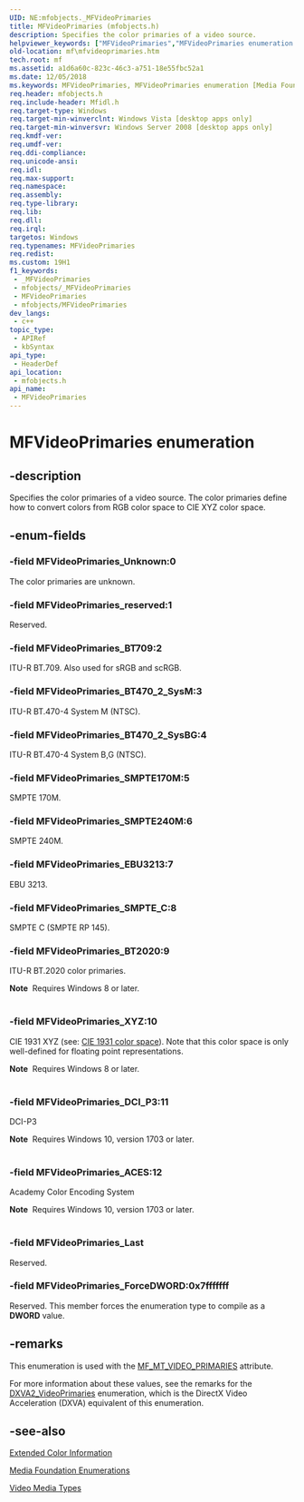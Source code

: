 ```yaml
---
UID: NE:mfobjects._MFVideoPrimaries
title: MFVideoPrimaries (mfobjects.h)
description: Specifies the color primaries of a video source.
helpviewer_keywords: ["MFVideoPrimaries","MFVideoPrimaries enumeration [Media Foundation]","MFVideoPrimaries_ACES","MFVideoPrimaries_BT2020","MFVideoPrimaries_BT470_2_SysBG","MFVideoPrimaries_BT470_2_SysM","MFVideoPrimaries_BT709","MFVideoPrimaries_DCI_P3","MFVideoPrimaries_EBU3213","MFVideoPrimaries_ForceDWORD","MFVideoPrimaries_Last","MFVideoPrimaries_SMPTE170M","MFVideoPrimaries_SMPTE240M","MFVideoPrimaries_SMPTE_C","MFVideoPrimaries_Unknown","MFVideoPrimaries_XYZ","MFVideoPrimaries_reserved","a1d6a60c-823c-46c3-a751-18e55fbc52a1","mf.mfvideoprimaries","mfobjects/MFVideoPrimaries","mfobjects/MFVideoPrimaries_ACES","mfobjects/MFVideoPrimaries_BT2020","mfobjects/MFVideoPrimaries_BT470_2_SysBG","mfobjects/MFVideoPrimaries_BT470_2_SysM","mfobjects/MFVideoPrimaries_BT709","mfobjects/MFVideoPrimaries_DCI_P3","mfobjects/MFVideoPrimaries_EBU3213","mfobjects/MFVideoPrimaries_ForceDWORD","mfobjects/MFVideoPrimaries_Last","mfobjects/MFVideoPrimaries_SMPTE170M","mfobjects/MFVideoPrimaries_SMPTE240M","mfobjects/MFVideoPrimaries_SMPTE_C","mfobjects/MFVideoPrimaries_Unknown","mfobjects/MFVideoPrimaries_XYZ","mfobjects/MFVideoPrimaries_reserved"]
old-location: mf\mfvideoprimaries.htm
tech.root: mf
ms.assetid: a1d6a60c-823c-46c3-a751-18e55fbc52a1
ms.date: 12/05/2018
ms.keywords: MFVideoPrimaries, MFVideoPrimaries enumeration [Media Foundation], MFVideoPrimaries_ACES, MFVideoPrimaries_BT2020, MFVideoPrimaries_BT470_2_SysBG, MFVideoPrimaries_BT470_2_SysM, MFVideoPrimaries_BT709, MFVideoPrimaries_DCI_P3, MFVideoPrimaries_EBU3213, MFVideoPrimaries_ForceDWORD, MFVideoPrimaries_Last, MFVideoPrimaries_SMPTE170M, MFVideoPrimaries_SMPTE240M, MFVideoPrimaries_SMPTE_C, MFVideoPrimaries_Unknown, MFVideoPrimaries_XYZ, MFVideoPrimaries_reserved, a1d6a60c-823c-46c3-a751-18e55fbc52a1, mf.mfvideoprimaries, mfobjects/MFVideoPrimaries, mfobjects/MFVideoPrimaries_ACES, mfobjects/MFVideoPrimaries_BT2020, mfobjects/MFVideoPrimaries_BT470_2_SysBG, mfobjects/MFVideoPrimaries_BT470_2_SysM, mfobjects/MFVideoPrimaries_BT709, mfobjects/MFVideoPrimaries_DCI_P3, mfobjects/MFVideoPrimaries_EBU3213, mfobjects/MFVideoPrimaries_ForceDWORD, mfobjects/MFVideoPrimaries_Last, mfobjects/MFVideoPrimaries_SMPTE170M, mfobjects/MFVideoPrimaries_SMPTE240M, mfobjects/MFVideoPrimaries_SMPTE_C, mfobjects/MFVideoPrimaries_Unknown, mfobjects/MFVideoPrimaries_XYZ, mfobjects/MFVideoPrimaries_reserved
req.header: mfobjects.h
req.include-header: Mfidl.h
req.target-type: Windows
req.target-min-winverclnt: Windows Vista [desktop apps only]
req.target-min-winversvr: Windows Server 2008 [desktop apps only]
req.kmdf-ver: 
req.umdf-ver: 
req.ddi-compliance: 
req.unicode-ansi: 
req.idl: 
req.max-support: 
req.namespace: 
req.assembly: 
req.type-library: 
req.lib: 
req.dll: 
req.irql: 
targetos: Windows
req.typenames: MFVideoPrimaries
req.redist: 
ms.custom: 19H1
f1_keywords:
 - _MFVideoPrimaries
 - mfobjects/_MFVideoPrimaries
 - MFVideoPrimaries
 - mfobjects/MFVideoPrimaries
dev_langs:
 - c++
topic_type:
 - APIRef
 - kbSyntax
api_type:
 - HeaderDef
api_location:
 - mfobjects.h
api_name:
 - MFVideoPrimaries
---
```


# MFVideoPrimaries enumeration


## -description

Specifies the color primaries of a video source. The color primaries define how to convert colors from RGB color space to CIE XYZ color space.

## -enum-fields

### -field MFVideoPrimaries_Unknown:0

The color primaries are unknown.

### -field MFVideoPrimaries_reserved:1

Reserved.

### -field MFVideoPrimaries_BT709:2

ITU-R BT.709. Also used for sRGB and scRGB.

### -field MFVideoPrimaries_BT470_2_SysM:3

ITU-R BT.470-4 System M (NTSC).

### -field MFVideoPrimaries_BT470_2_SysBG:4

ITU-R BT.470-4 System B,G (NTSC).

### -field MFVideoPrimaries_SMPTE170M:5

SMPTE 170M.

### -field MFVideoPrimaries_SMPTE240M:6

SMPTE 240M.

### -field MFVideoPrimaries_EBU3213:7

EBU 3213.

### -field MFVideoPrimaries_SMPTE_C:8

SMPTE C (SMPTE RP 145).

### -field MFVideoPrimaries_BT2020:9

ITU-R BT.2020 color primaries.

<div class="alert"><b>Note</b>  Requires Windows 8 or later.</div>
<div> </div>

### -field MFVideoPrimaries_XYZ:10

CIE 1931 XYZ (see: <a href="https://en.wikipedia.org/wiki/CIE_1931_color_space">CIE 1931 color space</a>).  Note that this color space is only well-defined for floating point representations.

<div class="alert"><b>Note</b>  Requires Windows 8 or later.</div>
<div> </div>

### -field MFVideoPrimaries_DCI_P3:11

DCI-P3

<div class="alert"><b>Note</b>  Requires Windows 10, version 1703 or later.</div>
<div> </div>

### -field MFVideoPrimaries_ACES:12

Academy Color Encoding System

<div class="alert"><b>Note</b>  Requires Windows 10, version 1703 or later.</div>
<div> </div>

### -field MFVideoPrimaries_Last

Reserved.

### -field MFVideoPrimaries_ForceDWORD:0x7fffffff

Reserved. This member forces the enumeration type to compile as a <b>DWORD</b> value.

## -remarks

This enumeration is used with the <a href="/windows/desktop/medfound/mf-mt-video-primaries-attribute">MF_MT_VIDEO_PRIMARIES</a> attribute.

For more information about these values, see the remarks for the <a href="/windows/desktop/api/dxva2api/ne-dxva2api-dxva2_videoprimaries">DXVA2_VideoPrimaries</a> enumeration, which is the DirectX Video Acceleration (DXVA) equivalent of this enumeration.

## -see-also

<a href="/windows/desktop/medfound/extended-color-information">Extended Color Information</a>



<a href="/windows/desktop/medfound/media-foundation-enumerations">Media Foundation Enumerations</a>



<a href="/windows/desktop/medfound/video-media-types">Video Media Types</a>

